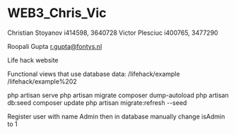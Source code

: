 # WEB3_Chris_Vic

Christian Stoyanov i414598, 3640728
Victor Plesciuc i400765, 3477290

Roopali Gupta r.gupta@fontys.nl

Life hack website

Functional views that use database data:
/lifehack/example
/lifehack/example%202

php artisan serve
php artisan migrate 
composer dump-autoload
php artisan db:seed
composer update
php artisan migrate:refresh --seed

Register user with name Admin then in database manually change isAdmin to 1